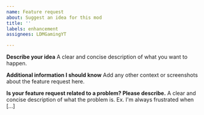 ```yaml
---
name: Feature request
about: Suggest an idea for this mod
title: ''
labels: enhancement
assignees: LDMGamingYT

---
```


**Describe your idea**
A clear and concise description of what you want to happen.

**Additional information I should know**
Add any other context or screenshots about the feature request here.

**Is your feature request related to a problem? Please describe.**
A clear and concise description of what the problem is. Ex. I'm always frustrated when [...]
